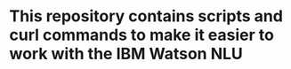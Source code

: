 # This repository contains scripts and curl commands to make it easier to work with the IBM Watson NLU
